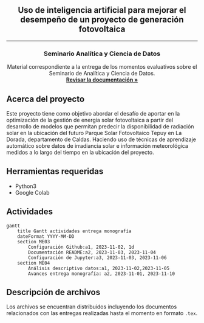 <a name="readme-top"></a>

<br/>
<div align='center'>
    <h2>Uso de inteligencia artificial para mejorar el desempeño de un proyecto de generación fotovoltaica</h2>
    <hr>
    <h3> Seminario Analítica y Ciencia de Datos </h3>
    <p>
        Material correspondiente a la entrega de los momentos evaluativos sobre el Seminario de Analítica y Ciencia de Datos.
        <br/>
        <a href='#'><strong>Revisar la documentación »</strong></a>
    </p>
</div>

## Acerca del proyecto

Este proyecto tiene como objetivo abordar el desafío de aportar en la optimización de la gestión de energía solar fotovoltaica a partir del desarrollo de modelos que permitan predecir la disponibilidad de radiación solar en la ubicación del futuro Parque Solar Fotovoltaico Tepuy en La Dorada, departamento de Caldas. Haciendo uso de técnicas de aprendizaje automático sobre datos de irradiancia solar e información meteorológica medidos a lo largo del tiempo en la ubicación del proyecto.

## Herramientas requeridas

* Python3
* Google Colab

## Actividades

```mermaid
gantt
    title Gantt actividades entrega monografía
    dateFormat YYYY-MM-DD
    section ME03
        Configuración Github:a1, 2023-11-02, 1d
        Documentación README:a2, 2023-11-03, 2023-11-04
        Configuración de Jupyter:a3, 2023-11-03, 2023-11-06
    section ME04
        Análisis descriptivo datos:a1, 2023-11-02,2023-11-05
        Avances entrega monografía: a2, 2023-11-01, 2023-11-10
```

## Descripción de archivos

Los archivos se encuentran distribuidos incluyendo los documentos relacionados con las entregas realizadas hasta el momento en formato `.tex`.